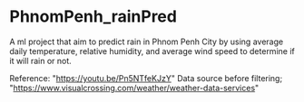 # PhnomPenh_rainPred
A ml project that aim to predict rain in Phnom Penh City by using  average daily temperature, relative humidity, and average wind speed to determine if it will rain or not.

Reference: "https://youtu.be/Pn5NTfeKJzY"
Data source before filtering; "https://www.visualcrossing.com/weather/weather-data-services"
